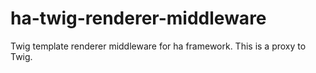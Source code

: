 # ha-twig-renderer-middleware
Twig template renderer middleware for ha framework. This is a proxy to Twig.
